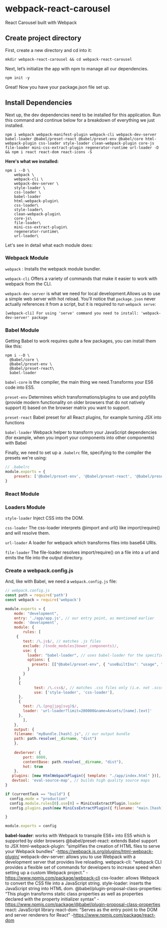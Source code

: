 # webpack-react-carousel
React Carousel built with Webpack

## Create project directory

First, create a new directory and cd into it:

```console
mkdir webpack-react-carousel && cd webpack-react-carousel
```

Next, let’s initialize the app with npm to manage all our dependencies.

```console
npm init -y
```

Great! Now you have your package.json file set up.
## Install Dependencies

Next up, the dev dependencies need to be installed for this application. Run this command and continue below for a breakdown of everything we just installed.

```console
npm i webpack webpack-manifest-plugin webpack-cli webpack-dev-server babel-loader @babel/preset-react @babel/preset-env @babel/core html-webpack-plugin css-loader style-loader clean-webpack-plugin core-js file-loader mini-css-extract-plugin regenerator-runtime url-loader -D && npm i react react-dom react-icons -S
```

**Here's what we installed:**

```shell
npm i --D \
    webpack \
    webpack-cli \
    webpack-dev-server \
    style-loader \
    css-loader \
    babel-loader
    html-webpack-plugin\
    css-loader\
    style-loader\
    clean-webpack-plugin\
    core-js\
    file-loader\
    mini-css-extract-plugin\
    regenerator-runtime\
    url-loader\
```
Let's see in detail what each module does:

### Webpack Module

`webpack` : Installs the webpack module bundler.

`webpack-cli` Offers a variety of commands that make it easier to work with webpack from the CLI.

`webpack-dev-server` is what we need for local development.Allows us to use a simple web server with hot reload. You'll notice that `package.json` never actually references it from a script, but it is required to run `webpack serve`:

```
[webpack-cli] For using 'serve' command you need to install: 'webpack-dev-server' package
```
### Babel Module

Getting Babel to work requires quite a few packages, you can install them like this:

```shell
npm i --D \
  @babel/core \
  @babel/preset-env \
  @babel/preset-react\
  babel-loader
```
`babel-core` is the compiler, the main thing we need.Transforms your ES6 code into ES5.

`preset-env` Determines which transformations/plugins to use and polyfills (provide modern functionality on older browsers that do not natively support it) based on the browser matrix you want to support. 

`preset-react` Babel preset for all React plugins, for example turning JSX into functions

`babel-loader` Webpack helper to transform your JavaScript dependencies (for example, when you import your components into other components) with Babel

Finally, we need to set up a `.babelrc` file, specifying to the compiler the presets we're using:

```js
// .babelrc
module.exports = {
    presets: ['@babel/preset-env', '@babel/preset-react', '@babel/preset-typescript'],
}
```

### React Module



### Loaders Module

`style-loader` Inject CSS into the DOM.

`css-loader`  The css-loader interprets @import and url() like import/require() and will resolve them.

`url-loader`  A loader for webpack which transforms files into base64 URIs.

`file-loader` The file-loader resolves import/require() on a file into a url and emits the file into the output directory.

### Create a webpack.config.js

And, like with Babel, we need a `webpack.config.js` file:

```js
// webpack.config.js
const path = require('path')
const webpack = require('webpack')

module.exports = {
    mode: "development",
    entry: './app/app.js', // our entry point, as mentioned earlier
    mode: 'development',
    module: {
        rules: [
     {
        test: /\.js$/, // matches .js files
        exclude: /(node_modules|bower_components)/,
        use: {
          loader: "babel-loader", // uses babel-loader for the specified file types 
          options: {
            presets: [["@babel/preset-env", { "useBuiltIns": "usage", "corejs": 3, "targets": "defaults" }], "@babel/preset-react"]
          }
        }
      }
      {
             test: /\.css$/, // matches .css files only (i.e. not .scss, etc)
             use: ['style-loader', 'css-loader'], 
      },
      {
        test: /\.(png|jpg|svg)$/,
        loader: 'url-loader?limit=200000&name=Assets/[name].[ext]'
      },
        ],
    },
    output: {
    filename: "myBundle.[hash].js", // our output bundle
    path: path.resolve(__dirname, "dist") 
    },
    
    devServer: {
        port: 8080,
        contentBase: path.resolve(__dirname, "dist"),
        hot: true
    },
   plugins: [new HtmlWebpackPlugin({ template: "./app/index.html" })],
   devtool: 'eval-source-map', // builds high quality source maps
}

if (currentTask == "build") {
  config.mode = "production"
  config.module.rules[0].use[0] = MiniCssExtractPlugin.loader
  config.plugins.push(new MiniCssExtractPlugin({ filename: "main.[hash].css" }), new CleanWebpackPlugin(), new WebpackManifestPlugin())

}

module.exports = config


```



**babel-loader**: works with Webpack to transpile ES6+ into ES5 which is supported by older browsers
@babel/preset-react: extends Babel support to JSX
html-webpack-plugin: “simplifies the creation of HTML files to serve your Webpack bundles” -https://webpack.js.org/plugins/html-webpack-plugin/
webpack-dev-server: allows you to use Webpack with a development server that provides live reloading.
webpack-cli: “webpack CLI provides a flexible set of commands for developers to increase speed when setting up a custom Webpack project.” -https://www.npmjs.com/package/webpack-cli
css-loader: allows Webpack to convert the CSS file into a JavaScript string.
style-loader: inserts the JavaScript string into HTML dom.
@babel/plugin-proposal-class-properties: “This plugin transforms static class properties as well as properties declared with the property initializer syntax” -https://www.npmjs.com/package/@babel/plugin-proposal-class-properties
react: JavaScript library
react-dom: “Serves as the entry point to the DOM and server renderers for React” -https://www.npmjs.com/package/react-dom
